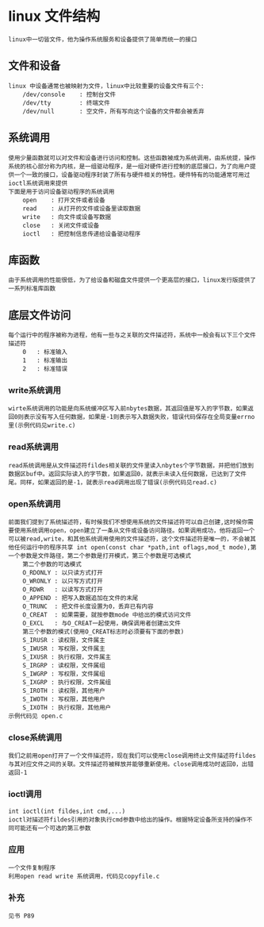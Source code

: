 # linux 文件结构

    linux中一切皆文件，他为操作系统服务和设备提供了简单而统一的接口

## 文件和设备

    linux 中设备通常也被映射为文件，linux中比较重要的设备文件有三个:
        /dev/console    : 控制台文件
        /dev/tty        : 终端文件
        /dev/null       : 空文件，所有写向这个设备的文件都会被丢弃

## 系统调用

    使用少量函数就可以对文件和设备进行访问和控制。这些函数被成为系统调用，由系统提，操作系统的核心部分称为内核，是一组驱动程序，是一组对硬件进行控制的底层接口，为了向用户提供一个一致的接口，设备驱动程序封装了所有与硬件相关的特性。硬件特有的功能通常可用过ioctl系统调用来提供
    下面是用于访问设备驱动程序的系统调用
        open    : 打开文件或者设备
        read    : 从打开的文件或设备里读取数据
        write   : 向文件或设备写数据
        close   : 关闭文件或设备
        ioctl   : 把控制信息传递给设备驱动程序

## 库函数

    由于系统调用的性能很低，为了给设备和磁盘文件提供一个更高层的接口，linux发行版提供了一系列标准库函数

## 底层文件访问

    每个运行中的程序被称为进程，他有一些与之关联的文件描述符，系统中一般会有以下三个文件描述符
        0   : 标准输入
        1   : 标准输出
        2   : 标准错误

### write系统调用

    wirte系统调用的功能是向系统缓冲区写入前nbytes数据，其返回值是写入的字节数，如果返回0则表示没有写入任何数据，如果是-1则表示写入数据失败，错误代码保存在全局变量errno里(示例代码见write.c)

### read系统调用

    read系统调用是从文件描述符fildes相关联的文件里读入nbytes个字节数据，并把他们放到数据区buf中。返回实际读入的字节数，如果返回0，就表示未读入任何数据，已达到了文件尾。同样，如果返回的是-1，就表示read调用出现了错误(示例代码见read.c)

### open系统调用

    前面我们提到了系统描述符，有时候我们不想使用系统的文件描述符可以自己创建,这时候你需要使用系统调用open，open建立了一条从文件或设备访问路径。如果调用成功，他将返回一个可以被read,write，和其他系统调用使用的文件描述符，这个文件描述符是唯一的，不会被其他任何运行中的程序共享 int open(const char *path,int oflags,mod_t mode),第一个参数是文件路径，第二个参数是打开模式，第三个参数是可选模式
        第二个参数的可选模式
        O_RDONLY : 以只读方式打开
        O_WRONLY : 以只写方式打开
        O_RDWR   : 以读写方式打开
        O_APPEND : 把写入数据追加在文件的末尾
        O_TRUNC  : 把文件长度设置为0，丢弃已有内容
        O_CREAT  : 如果需要，就按参数mode 中给出的模式访问文件
        O_EXCL   : 与O_CREAT一起使用，确保调用者创建出文件
        第三个参数的模式(使用O_CREAT标志时必须要有下面的参数)
        S_IRUSR : 读权限，文件属主
        S_IWUSR : 写权限，文件属主
        S_IXUSR : 执行权限，文件属主
        S_IRGRP : 读权限，文件属组
        S_IWGRP : 写权限，文件属组
        S_IXGRP : 执行权限，文件属组
        S_IROTH : 读权限，其他用户
        S_IWOTH : 写权限，其他用户
        S_IXOTH : 执行权限，其他用户
    示例代码见 open.c

### close系统调用

    我们之前用open打开了一个文件描述符，现在我们可以使用close调用终止文件描述符fildes与其对应文件之间的关联。文件描述符被释放并能够重新使用。close调用成功时返回0，出错返回-1

### ioctl调用

    int ioctl(int fildes,int cmd,...)
    ioctl对描述符fildes引用的对象执行cmd参数中给出的操作。根据特定设备所支持的操作不同可能还有一个可选的第三参数

### 应用

    一个文件复制程序
    利用open read write 系统调用，代码见copyfile.c

### 补充

    见书 P89